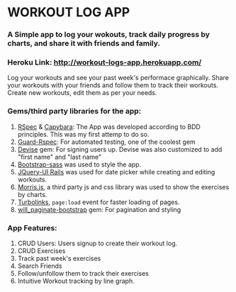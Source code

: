 # WORKOUT LOG APP   
### A Simple app to log your wokouts, track daily progress by charts, and share it with friends and family.   

### Heroku Link: http://workout-logs-app.herokuapp.com/   

Log your workouts and see your past week's performace graphically. Share your workouts
with your friends and follow them to track their workouts. Create new workouts, edit them
as per your needs.   

### Gems/third party libraries for the app:   
1. [RSpec](http://rspec.info/) & [Capybara](https://github.com/jnicklas/capybara): The App was developed according to BDD principles. This was my first attemp to do so.  
2. [Guard-Rspec](https://github.com/guard/guard-rspec): For automated testing, one of the coolest gem
2. [Devise](https://github.com/plataformatec/devise) gem: For signing users up. Devise was also customized to add "first name" and "last name"   
3. [Bootstrap-sass](https://github.com/twbs/bootstrap-sass) was used to style the app.  
4. [JQuery-UI Rails](https://github.com/joliss/jquery-ui-rails) was used for date picker while creating and editing workouts.
5. [Morris.js](https://github.com/morrisjs/morris.js), a third party js and css library was used to show the exercises by charts.  
6. [Turbolinks](https://github.com/turbolinks/turbolinks-classic), `page:load` event for faster loading of pages.  
7. [will_paginate-bootstrap](https://github.com/bootstrap-ruby/will_paginate-bootstrap) gem: For pagination and styling 

### App Features:  
1. CRUD Users: Users signup to create their workout log.  
2. CRUD Exercises  
3. Track past week's exercises  
4. Search Friends  
5. Follow/unfollow them to track their exercises  
6. Intuitive Workout tracking by line graph.

